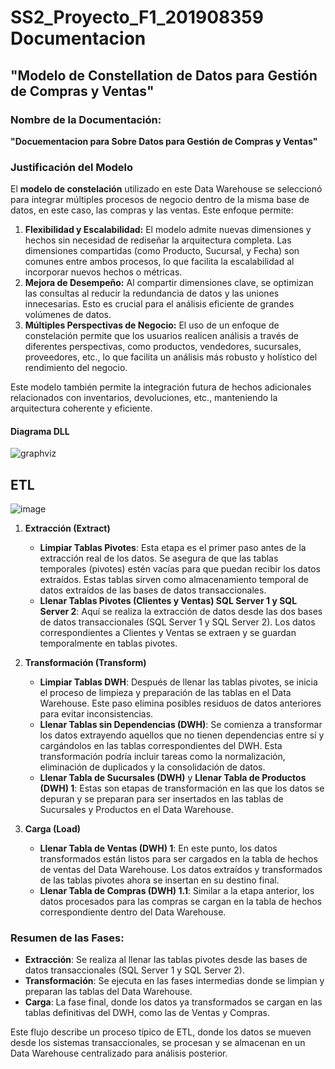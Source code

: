 # SS2_Proyecto_F1_201908359 Documentacion


## "Modelo de Constellation de Datos para Gestión de Compras y Ventas"

### Nombre de la Documentación: 
**"Docuementacion para Sobre Datos para Gestión de Compras y Ventas"**

### Justificación del Modelo

El **modelo de constelación** utilizado en este Data Warehouse se seleccionó para integrar múltiples procesos de negocio dentro de la misma base de datos, en este caso, las compras y las ventas. Este enfoque permite:

1. **Flexibilidad y Escalabilidad:** El modelo admite nuevas dimensiones y hechos sin necesidad de rediseñar la arquitectura completa. Las dimensiones compartidas (como Producto, Sucursal, y Fecha) son comunes entre ambos procesos, lo que facilita la escalabilidad al incorporar nuevos hechos o métricas.
2. **Mejora de Desempeño:** Al compartir dimensiones clave, se optimizan las consultas al reducir la redundancia de datos y las uniones innecesarias. Esto es crucial para el análisis eficiente de grandes volúmenes de datos.
3. **Múltiples Perspectivas de Negocio:** El uso de un enfoque de constelación permite que los usuarios realicen análisis a través de diferentes perspectivas, como productos, vendedores, sucursales, proveedores, etc., lo que facilita un análisis más robusto y holístico del rendimiento del negocio.

Este modelo también permite la integración futura de hechos adicionales relacionados con inventarios, devoluciones, etc., manteniendo la arquitectura coherente y eficiente.

#### Diagrama DLL
![graphviz](https://github.com/user-attachments/assets/d3cad27e-c888-47f1-b774-5e237a60c36f)
  
## ETL
![image](https://github.com/user-attachments/assets/494da1f2-571e-4454-a7ed-d38535d4bd0e)


1. **Extracción (Extract)**
   - **Limpiar Tablas Pivotes**: Esta etapa es el primer paso antes de la extracción real de los datos. Se asegura de que las tablas temporales (pivotes) estén vacías para que puedan recibir los datos extraídos. Estas tablas sirven como almacenamiento temporal de datos extraídos de las bases de datos transaccionales.
   - **Llenar Tablas Pivotes (Clientes y Ventas) SQL Server 1 y SQL Server 2**: Aquí se realiza la extracción de datos desde las dos bases de datos transaccionales (SQL Server 1 y SQL Server 2). Los datos correspondientes a Clientes y Ventas se extraen y se guardan temporalmente en tablas pivotes.

2. **Transformación (Transform)**
   - **Limpiar Tablas DWH**: Después de llenar las tablas pivotes, se inicia el proceso de limpieza y preparación de las tablas en el Data Warehouse. Este paso elimina posibles residuos de datos anteriores para evitar inconsistencias.
   - **Llenar Tablas sin Dependencias (DWH)**: Se comienza a transformar los datos extrayendo aquellos que no tienen dependencias entre sí y cargándolos en las tablas correspondientes del DWH. Esta transformación podría incluir tareas como la normalización, eliminación de duplicados y la consolidación de datos.
   - **Llenar Tabla de Sucursales (DWH)** y **Llenar Tabla de Productos (DWH) 1**: Estas son etapas de transformación en las que los datos se depuran y se preparan para ser insertados en las tablas de Sucursales y Productos en el Data Warehouse.

3. **Carga (Load)**
   - **Llenar Tabla de Ventas (DWH) 1**: En este punto, los datos transformados están listos para ser cargados en la tabla de hechos de ventas del Data Warehouse. Los datos extraídos y transformados de las tablas pivotes ahora se insertan en su destino final.
   - **Llenar Tabla de Compras (DWH) 1.1**: Similar a la etapa anterior, los datos procesados para las compras se cargan en la tabla de hechos correspondiente dentro del Data Warehouse.

### Resumen de las Fases:
- **Extracción**: Se realiza al llenar las tablas pivotes desde las bases de datos transaccionales (SQL Server 1 y SQL Server 2).
- **Transformación**: Se ejecuta en las fases intermedias donde se limpian y preparan las tablas del Data Warehouse.
- **Carga**: La fase final, donde los datos ya transformados se cargan en las tablas definitivas del DWH, como las de Ventas y Compras.

Este flujo describe un proceso típico de ETL, donde los datos se mueven desde los sistemas transaccionales, se procesan y se almacenan en un Data Warehouse centralizado para análisis posterior.


